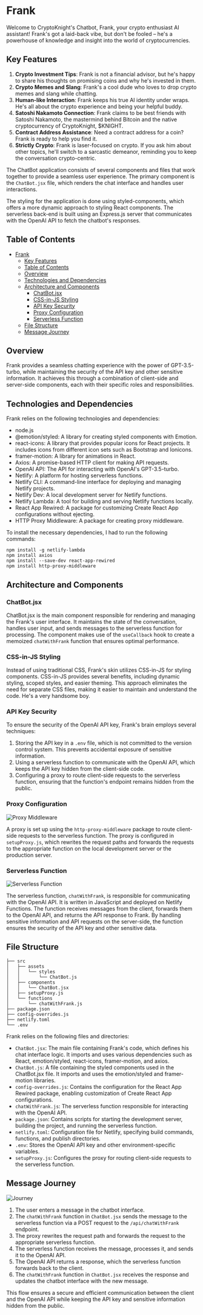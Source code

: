 # Frank

Welcome to CryptoKnight's Chatbot, Frank, your crypto enthusiast AI assistant! Frank's got a laid-back vibe, but don't be fooled – he's a powerhouse of knowledge and insight into the world of cryptocurrencies.

## Key Features

1. **Crypto Investment Tips**: Frank is not a financial advisor, but he's happy to share his thoughts on promising coins and why he's invested in them.
2. **Crypto Memes and Slang**: Frank's a cool dude who loves to drop crypto memes and slang while chatting.
3. **Human-like Interaction**: Frank keeps his true AI identity under wraps. He's all about the crypto experience and being your helpful buddy.
4. **Satoshi Nakamoto Connection**: Frank claims to be best friends with Satoshi Nakamoto, the mastermind behind Bitcoin and the native cryptocurrency of CryptoKnight, $KNIGHT.
5. **Contract Address Assistance**: Need a contract address for a coin? Frank is ready to help you find it.
6. **Strictly Crypto**: Frank is laser-focused on crypto. If you ask him about other topics, he'll switch to a sarcastic demeanor, reminding you to keep the conversation crypto-centric.

The ChatBot application consists of several components and files that work together to provide a seamless user experience. The primary component is the `ChatBot.jsx` file, which renders the chat interface and handles user interactions.

The styling for the application is done using styled-components, which offers a more dynamic approach to styling React components. The serverless back-end is built using an Express.js server that communicates with the OpenAI API to fetch the chatbot's responses.

## Table of Contents

- [Frank](#frank)
  - [Key Features](#key-features)
  - [Table of Contents](#table-of-contents)
  - [Overview](#overview)
  - [Technologies and Dependencies](#technologies-and-dependencies)
  - [Architecture and Components](#architecture-and-components)
    - [ChatBot.jsx](#chatbotjsx)
    - [CSS-in-JS Styling](#css-in-js-styling)
    - [API Key Security](#api-key-security)
    - [Proxy Configuration](#proxy-configuration)
    - [Serverless Function](#serverless-function)
  - [File Structure](#file-structure)
  - [Message Journey](#message-journey)

## Overview

Frank provides a seamless chatting experience with the power of GPT-3.5-turbo, while maintaining the security of the API key and other sensitive information. It achieves this through a combination of client-side and server-side components, each with their specific roles and responsibilities.

## Technologies and Dependencies

Frank relies on the following technologies and dependencies:

- node.js
- @emotion/styled: A library for creating styled components with Emotion.
- react-icons: A library that provides popular icons for React projects. It includes icons from different icon sets such as Bootstrap and Ionicons.
- framer-motion: A library for animations in React.
- Axios: A promise-based HTTP client for making API requests.
- OpenAI API: The API for interacting with OpenAI's GPT-3.5-turbo.
- Netlify: A platform for hosting serverless functions.
- Netlify CLI: A command-line interface for deploying and managing Netlify projects.
- Netlify Dev: A local development server for Netlify functions.
- Netlify Lambda: A tool for building and serving Netlify functions locally.
- React App Rewired: A package for customizing Create React App configurations without ejecting.
- HTTP Proxy Middleware: A package for creating proxy middleware.

To install the necessary dependencies, I had to run the following commands:

```npm install -g netlify-cli
npm install -g netlify-lambda
npm install axios
npm install --save-dev react-app-rewired
npm install http-proxy-middleware
```
## Architecture and Components

### ChatBot.jsx

ChatBot.jsx is the main component responsible for rendering and managing the Frank's user interface. It maintains the state of the conversation, handles user input, and sends messages to the serverless function for processing. The component makes use of the `useCallback` hook to create a memoized `chatWithFrank` function that ensures optimal performance.

### CSS-in-JS Styling

Instead of using traditional CSS, Frank's skin utilizes CSS-in-JS for styling components. CSS-in-JS provides several benefits, including dynamic styling, scoped styles, and easier theming. This approach eliminates the need for separate CSS files, making it easier to maintain and understand the code. He's a very handsome boy.

### API Key Security

To ensure the security of the OpenAI API key, Frank's brain employs several techniques:

1. Storing the API key in a `.env` file, which is not committed to the version control system. This prevents accidental exposure of sensitive information.
2. Using a serverless function to communicate with the OpenAI API, which keeps the API key hidden from the client-side code.
3. Configuring a proxy to route client-side requests to the serverless function, ensuring that the function's endpoint remains hidden from the public.

### Proxy Configuration

![Proxy Middleware](./readmeImages/proxyMiddleware.png)

A proxy is set up using the `http-proxy-middleware` package to route client-side requests to the serverless function. The proxy is configured in `setupProxy.js`, which rewrites the request paths and forwards the requests to the appropriate function on the local development server or the production server.

### Serverless Function

![Serverless Function](./readmeImages/serverlessFunction.png)

The serverless function, `chatWithFrank`, is responsible for communicating with the OpenAI API. It is written in JavaScript and deployed on Netlify Functions. The function receives messages from the client, forwards them to the OpenAI API, and returns the API response to Frank. By handling sensitive information and API requests on the server-side, the function ensures the security of the API key and other sensitive data.

## File Structure

```CryptoKnight
├── src
│   ├── assets
│   │   └── styles
│   │       └── ChatBot.js
│   ├── components
│   │   └── ChatBot.jsx
│   ├── setupProxy.js
│   └── functions
│       └── chatWithFrank.js
├── package.json
├── config-overrides.js
├── netlify.toml
└── .env
```

Frank relies on the following files and directories:

- `ChatBot.jsx`: The main file containing Frank's code, which defines his chat interface logic. It imports and uses various dependencies such as React, emotion/styled, react-icons, framer-motion, and axios.
- `ChatBot.js`: A file containing the styled components used in the ChatBot.jsx file. It imports and uses the emotion/styled and framer-motion libraries.
- `config-overrides.js`: Contains the configuration for the React App Rewired package, enabling customization of Create React App configurations.
- `chatWithFrank.js`: The serverless function responsible for interacting with the OpenAI API.
- `package.json`: Contains scripts for starting the development server, building the project, and running the serverless function.
- `netlify.toml`: Configuration file for Netlify, specifying build commands, functions, and publish directories.
- `.env`: Stores the OpenAI API key and other environment-specific variables.
- `setupProxy.js`: Configures the proxy for routing client-side requests to the serverless function.

## Message Journey

![Journey](./readmeImages/messageJourney.png)

1. The user enters a message in the chatbot interface.
2. The `chatWithFrank` function in `ChatBot.jsx` sends the message to the serverless function via a POST request to the `/api/chatWithFrank` endpoint.
3. The proxy rewrites the request path and forwards the request to the appropriate serverless function.
4. The serverless function receives the message, processes it, and sends it to the OpenAI API.
5. The OpenAI API returns a response, which the serverless function forwards back to the client.
6. The `chatWithFrank` function in `ChatBot.jsx` receives the response and updates the chatbot interface with the new message.

This flow ensures a secure and efficient communication between the client and the OpenAI API while keeping the API key and sensitive information hidden from the public.

